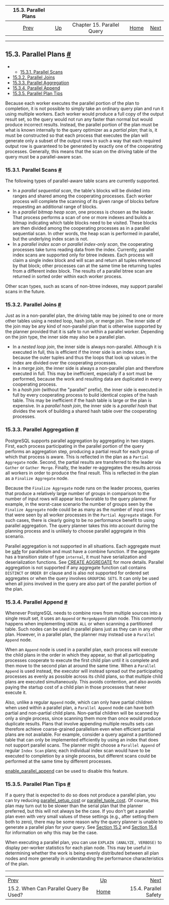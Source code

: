 

|                                  15.3. Parallel Plans                                  |                                                        |                            |                                                       |                                                       |
| :------------------------------------------------------------------------------------: | :----------------------------------------------------- | :------------------------: | ----------------------------------------------------: | ----------------------------------------------------: |
| [Prev](when-can-parallel-query-be-used.html "15.2. When Can Parallel Query Be Used?")  | [Up](parallel-query.html "Chapter 15. Parallel Query") | Chapter 15. Parallel Query | [Home](index.html "PostgreSQL 17devel Documentation") |  [Next](parallel-safety.html "15.4. Parallel Safety") |

***

## 15.3. Parallel Plans [#](#PARALLEL-PLANS)

  * *   [15.3.1. Parallel Scans](parallel-plans.html#PARALLEL-SCANS)
  * [15.3.2. Parallel Joins](parallel-plans.html#PARALLEL-JOINS)
  * [15.3.3. Parallel Aggregation](parallel-plans.html#PARALLEL-AGGREGATION)
  * [15.3.4. Parallel Append](parallel-plans.html#PARALLEL-APPEND)
  * [15.3.5. Parallel Plan Tips](parallel-plans.html#PARALLEL-PLAN-TIPS)

Because each worker executes the parallel portion of the plan to completion, it is not possible to simply take an ordinary query plan and run it using multiple workers. Each worker would produce a full copy of the output result set, so the query would not run any faster than normal but would produce incorrect results. Instead, the parallel portion of the plan must be what is known internally to the query optimizer as a *partial plan*; that is, it must be constructed so that each process that executes the plan will generate only a subset of the output rows in such a way that each required output row is guaranteed to be generated by exactly one of the cooperating processes. Generally, this means that the scan on the driving table of the query must be a parallel-aware scan.

### 15.3.1. Parallel Scans [#](#PARALLEL-SCANS)

The following types of parallel-aware table scans are currently supported.

* In a *parallel sequential scan*, the table's blocks will be divided into ranges and shared among the cooperating processes. Each worker process will complete the scanning of its given range of blocks before requesting an additional range of blocks.
* In a *parallel bitmap heap scan*, one process is chosen as the leader. That process performs a scan of one or more indexes and builds a bitmap indicating which table blocks need to be visited. These blocks are then divided among the cooperating processes as in a parallel sequential scan. In other words, the heap scan is performed in parallel, but the underlying index scan is not.
* In a *parallel index scan* or *parallel index-only scan*, the cooperating processes take turns reading data from the index. Currently, parallel index scans are supported only for btree indexes. Each process will claim a single index block and will scan and return all tuples referenced by that block; other processes can at the same time be returning tuples from a different index block. The results of a parallel btree scan are returned in sorted order within each worker process.

Other scan types, such as scans of non-btree indexes, may support parallel scans in the future.

### 15.3.2. Parallel Joins [#](#PARALLEL-JOINS)

Just as in a non-parallel plan, the driving table may be joined to one or more other tables using a nested loop, hash join, or merge join. The inner side of the join may be any kind of non-parallel plan that is otherwise supported by the planner provided that it is safe to run within a parallel worker. Depending on the join type, the inner side may also be a parallel plan.

* In a *nested loop join*, the inner side is always non-parallel. Although it is executed in full, this is efficient if the inner side is an index scan, because the outer tuples and thus the loops that look up values in the index are divided over the cooperating processes.
* In a *merge join*, the inner side is always a non-parallel plan and therefore executed in full. This may be inefficient, especially if a sort must be performed, because the work and resulting data are duplicated in every cooperating process.
* In a *hash join* (without the "parallel" prefix), the inner side is executed in full by every cooperating process to build identical copies of the hash table. This may be inefficient if the hash table is large or the plan is expensive. In a *parallel hash join*, the inner side is a *parallel hash* that divides the work of building a shared hash table over the cooperating processes.

### 15.3.3. Parallel Aggregation [#](#PARALLEL-AGGREGATION)

PostgreSQL supports parallel aggregation by aggregating in two stages. First, each process participating in the parallel portion of the query performs an aggregation step, producing a partial result for each group of which that process is aware. This is reflected in the plan as a `Partial Aggregate` node. Second, the partial results are transferred to the leader via `Gather` or `Gather Merge`. Finally, the leader re-aggregates the results across all workers in order to produce the final result. This is reflected in the plan as a `Finalize Aggregate` node.

Because the `Finalize Aggregate` node runs on the leader process, queries that produce a relatively large number of groups in comparison to the number of input rows will appear less favorable to the query planner. For example, in the worst-case scenario the number of groups seen by the `Finalize Aggregate` node could be as many as the number of input rows that were seen by all worker processes in the `Partial Aggregate` stage. For such cases, there is clearly going to be no performance benefit to using parallel aggregation. The query planner takes this into account during the planning process and is unlikely to choose parallel aggregate in this scenario.

Parallel aggregation is not supported in all situations. Each aggregate must be [safe](parallel-safety.html "15.4. Parallel Safety") for parallelism and must have a combine function. If the aggregate has a transition state of type `internal`, it must have serialization and deserialization functions. See [CREATE AGGREGATE](sql-createaggregate.html "CREATE AGGREGATE") for more details. Parallel aggregation is not supported if any aggregate function call contains `DISTINCT` or `ORDER BY` clause and is also not supported for ordered set aggregates or when the query involves `GROUPING SETS`. It can only be used when all joins involved in the query are also part of the parallel portion of the plan.

### 15.3.4. Parallel Append [#](#PARALLEL-APPEND)

Whenever PostgreSQL needs to combine rows from multiple sources into a single result set, it uses an `Append` or `MergeAppend` plan node. This commonly happens when implementing `UNION ALL` or when scanning a partitioned table. Such nodes can be used in parallel plans just as they can in any other plan. However, in a parallel plan, the planner may instead use a `Parallel Append` node.

When an `Append` node is used in a parallel plan, each process will execute the child plans in the order in which they appear, so that all participating processes cooperate to execute the first child plan until it is complete and then move to the second plan at around the same time. When a `Parallel Append` is used instead, the executor will instead spread out the participating processes as evenly as possible across its child plans, so that multiple child plans are executed simultaneously. This avoids contention, and also avoids paying the startup cost of a child plan in those processes that never execute it.

Also, unlike a regular `Append` node, which can only have partial children when used within a parallel plan, a `Parallel Append` node can have both partial and non-partial child plans. Non-partial children will be scanned by only a single process, since scanning them more than once would produce duplicate results. Plans that involve appending multiple results sets can therefore achieve coarse-grained parallelism even when efficient partial plans are not available. For example, consider a query against a partitioned table that can only be implemented efficiently by using an index that does not support parallel scans. The planner might choose a `Parallel Append` of regular `Index Scan` plans; each individual index scan would have to be executed to completion by a single process, but different scans could be performed at the same time by different processes.

[enable\_parallel\_append](runtime-config-query.html#GUC-ENABLE-PARALLEL-APPEND) can be used to disable this feature.

### 15.3.5. Parallel Plan Tips [#](#PARALLEL-PLAN-TIPS)

If a query that is expected to do so does not produce a parallel plan, you can try reducing [parallel\_setup\_cost](runtime-config-query.html#GUC-PARALLEL-SETUP-COST) or [parallel\_tuple\_cost](runtime-config-query.html#GUC-PARALLEL-TUPLE-COST). Of course, this plan may turn out to be slower than the serial plan that the planner preferred, but this will not always be the case. If you don't get a parallel plan even with very small values of these settings (e.g., after setting them both to zero), there may be some reason why the query planner is unable to generate a parallel plan for your query. See [Section 15.2](when-can-parallel-query-be-used.html "15.2. When Can Parallel Query Be Used?") and [Section 15.4](parallel-safety.html "15.4. Parallel Safety") for information on why this may be the case.

When executing a parallel plan, you can use `EXPLAIN (ANALYZE, VERBOSE)` to display per-worker statistics for each plan node. This may be useful in determining whether the work is being evenly distributed between all plan nodes and more generally in understanding the performance characteristics of the plan.

***

|                                                                                        |                                                        |                                                       |
| :------------------------------------------------------------------------------------- | :----------------------------------------------------: | ----------------------------------------------------: |
| [Prev](when-can-parallel-query-be-used.html "15.2. When Can Parallel Query Be Used?")  | [Up](parallel-query.html "Chapter 15. Parallel Query") |  [Next](parallel-safety.html "15.4. Parallel Safety") |
| 15.2. When Can Parallel Query Be Used?                                                 |  [Home](index.html "PostgreSQL 17devel Documentation") |                                 15.4. Parallel Safety |
